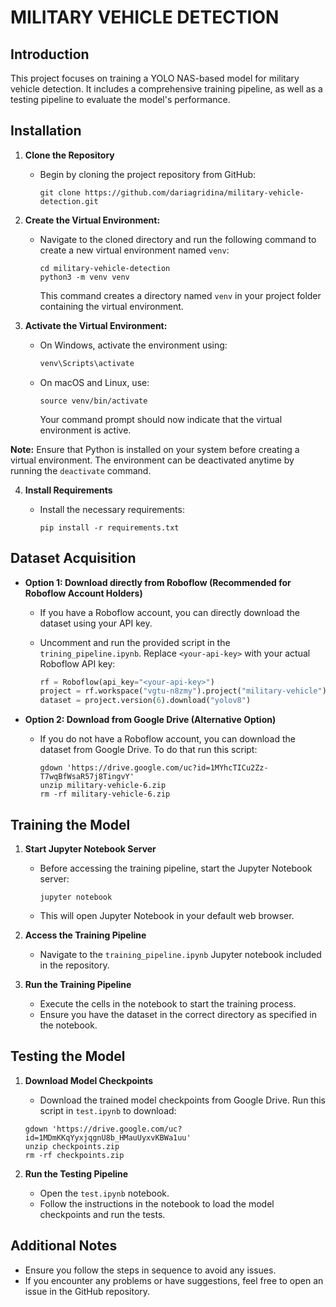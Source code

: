 # MILITARY VEHICLE DETECTION

## Introduction
This project focuses on training a YOLO NAS-based model for military vehicle detection.
It includes a comprehensive training pipeline, as well as a testing pipeline to evaluate the model's performance.

## Installation
1. **Clone the Repository**
   - Begin by cloning the project repository from GitHub:
     
     ```shell
     git clone https://github.com/dariagridina/military-vehicle-detection.git
     ```

2. **Create the Virtual Environment:**
   - Navigate to the cloned directory and run the following command to create a new virtual environment named `venv`:

     ```shell
     cd military-vehicle-detection
     python3 -m venv venv
     ```
     This command creates a directory named `venv` in your project folder containing the virtual environment.


3. **Activate the Virtual Environment:**
   - On Windows, activate the environment using:
   
     ```cmd
     venv\Scripts\activate
     ```
   - On macOS and Linux, use:
   
     ```shell
     source venv/bin/activate
     ```
     Your command prompt should now indicate that the virtual environment is active.

**Note:** Ensure that Python is installed on your system before creating a virtual environment. The environment can be deactivated anytime by running the `deactivate` command.


4. **Install Requirements**
   - Install the necessary requirements:
   
     ```shell
     pip install -r requirements.txt
     ```
## Dataset Acquisition
- **Option 1: Download directly from Roboflow (Recommended for Roboflow Account Holders)**
  - If you have a Roboflow account, you can directly download the dataset using your API key.
  - Uncomment and run the provided script in the `trining_pipeline.ipynb`. Replace `<your-api-key>` with your actual Roboflow API key:
  
    ```python
    rf = Roboflow(api_key="<your-api-key>")
    project = rf.workspace("vgtu-n8zmy").project("military-vehicle")
    dataset = project.version(6).download("yolov8")
    ```
- **Option 2: Download from Google Drive (Alternative Option)**

  - If you do not have a Roboflow account, you can download the dataset from Google Drive. To do that run this script:
  
    ```shell
    gdown 'https://drive.google.com/uc?id=1MYhcTICu2Zz-T7wqBfWsaR57j8TingvY'
    unzip military-vehicle-6.zip
    rm -rf military-vehicle-6.zip
    ```

## Training the Model
1. **Start Jupyter Notebook Server**
   - Before accessing the training pipeline, start the Jupyter Notebook server:
   
     ```shell
     jupyter notebook
     ```
   - This will open Jupyter Notebook in your default web browser.


2. **Access the Training Pipeline**
   - Navigate to the `training_pipeline.ipynb` Jupyter notebook included in the repository.


3. **Run the Training Pipeline**
   - Execute the cells in the notebook to start the training process.
   - Ensure you have the dataset in the correct directory as specified in the notebook.

## Testing the Model
1. **Download Model Checkpoints**
   - Download the trained model checkpoints from Google Drive. Run this script in `test.ipynb` to download:
   
    ```shell
    gdown 'https://drive.google.com/uc?id=1MDmKKqYyxjqgnU8b_HMauUyxvKBWa1uu'
    unzip checkpoints.zip
    rm -rf checkpoints.zip
   ```

2. **Run the Testing Pipeline**
   - Open the `test.ipynb` notebook.
   - Follow the instructions in the notebook to load the model checkpoints and run the tests.

## Additional Notes
- Ensure you follow the steps in sequence to avoid any issues.
- If you encounter any problems or have suggestions, feel free to open an issue in the GitHub repository.
